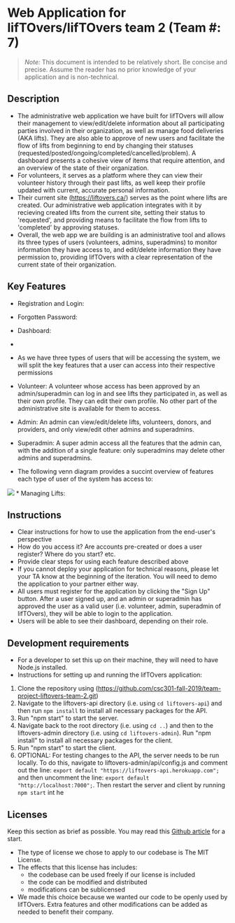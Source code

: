 # Web Application for lifTOvers/lifTOvers team 2 (Team #: 7)

> _Note:_ This document is intended to be relatively short. Be concise and precise. Assume the reader has no prior knowledge of your application and is non-technical. 

## Description 
 * The administrative web application we have built for lifTOvers will allow their management to view/edit/delete information about all participating parties involved in their organization, as well as manage food deliveries (AKA lifts). They are also able to approve of new users and facilitate the flow of lifts from beginning to end by changing their statuses (requested/posted/ongoing/completed/cancelled/problem). A dashboard presents a cohesive view of items that require attention, and an overview of the state of their organization. 
 * For volunteers, it serves as a platform where they can view their volunteer history through their past lifts, as well keep their profile updated with current, accurate personal information. 
 * Their current site (https://liftovers.ca/) serves as the point where lifts are created. Our administrative web application integrates with it by recieving created lifts from the current site, setting their status to 'requested', and providing means to facilitate the flow from lifts to 'completed' by approving statuses. 
 * Overall, the web app we are building is an administrative tool and allows its three types of users (volunteers, admins, superadmins) to monitor information they have access to, and edit/delete information they have permission to, providing lifTOvers with a clear representation of the current state of their organization. 

## Key Features
 
 * Registration and Login:
 * Forgotten Password: 
 * Dashboard: 
 * 
 
 * As we have three types of users that will be accessing the system, we will split the key features that a user can access into their respective permissions
 * Volunteer: A volunteer whose access has been approved by an admin/superadmin can log in and see lifts they participated in, as well as their own profile. They can edit their own profile. No other part of the administrative site is available for them to access. 
 * Admin: An admin can view/edit/delete lifts, volunteers, donors, and providers, and only view/edit other admins and superadmins. 
 * Superadmin: A super admin access all the features that the admin can, with the addition of a single feature: only superadmins may delete other admins and superadmins. 
 * The following venn diagram provides a succint overview of features each type of user of the system has access to: 
 <img src="https://github.com/csc301-fall-2019/team-project-liftovers-team-2/blob/master/d3/Screen%20Shot%202019-12-02%20at%209.25.39%20PM.png" />
 * Managing Lifts: 

## Instructions
 * Clear instructions for how to use the application from the end-user's perspective
 * How do you access it? Are accounts pre-created or does a user register? Where do you start? etc. 
 * Provide clear steps for using each feature described above
 * If you cannot deploy your application for technical reasons, please let your TA know at the beginning of the iteration. You will need to demo the application to your partner either way.
 * All users must register for the application by clicking the "Sign Up" button. After a user signed up, and an admin or superadmin has approved the user as a valid user (i.e. volunteer, admin, superadmin of lifTOvers), they will be able to login to the application. 
 * Users will be able to see their dashboard, depending on their role. 
 
 
 
 ## Development requirements
 * For a developer to set this up on their machine, they will need to have Node.js installed. 
 * Instructions for setting up and running the lifTOvers application:
  1) Clone the repository using (https://github.com/csc301-fall-2019/team-project-liftovers-team-2.git)
  2) Navigate to the liftovers-api directory (i.e. using `cd liftovers-api`) and then run `npm install` to install all necessary packages for the API. 
  3) Run "npm start" to start the server. 
  4) Navigate back to the root directory (i.e. using `cd ..`) and then to the liftovers-admin directory (i.e. using `cd liftovers-admin`). Run "npm install" to install all necessary packages for the client.
  5) Run "npm start" to start the client.
  6) OPTIONAL: For testing changes to the API, the server needs to be run locally. To do this, navigate to liftovers-admin/api/config.js and comment out the line: `export default "https://liftovers-api.herokuapp.com";` and then uncomment the line: `export default "http://localhost:7000";`. Then restart the server and client by running `npm start` int he



 ## Licenses 

 Keep this section as brief as possible. You may read this [Github article](https://help.github.com/en/github/creating-cloning-and-archiving-repositories/licensing-a-repository) for a start.

 * The type of license we chose to apply to our codebase is The MIT License. 
 * The effects that this license has includes:
   - the codebase can be used freely if our license is included
   - the code can be modified and distributed
   - modifications can be sublicensed
 * We made this choice because we wanted our code to be openly used by lifTOvers. Extra features and other modifications can be added as needed to benefit their company. 
